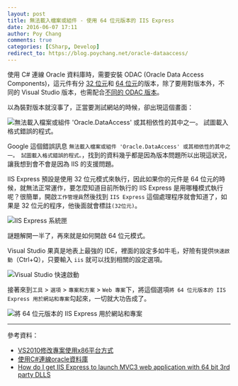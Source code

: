 ```yaml
---
layout: post
title: 無法載入檔案或組件 - 使用 64 位元版本的 IIS Express
date: 2016-06-07 17:11
author: Poy Chang
comments: true
categories: [CSharp, Develop]
redirect_to: https://blog.poychang.net/oracle-dataaccess/
---
```

使用 C# 連線 Oracle 資料庫時，需要安裝 ODAC (Oracle Data Access Components)，這元件有分 [32 位元](http://www.oracle.com/technetwork/topics/dotnet/utilsoft-086879.html)和 [64 位元](http://www.oracle.com/technetwork/database/windows/downloads/index-090165.html)的版本，除了要用對版本外，不同的 Visual Studio 版本，也需配合[不同的 ODAC 版本](http://www.oracle.com/technetwork/developer-tools/visual-studio/downloads/index.html)。

以為裝對版本就沒事了，正當要測試網站的時候，卻出現這個畫面：

![無法載入檔案或組件 'Oracle.DataAccess' 或其相依性的其中之一。 試圖載入格式錯誤的程式。](http://i.imgur.com/dJhYEGQ.png)

Google 這個錯誤訊息 `無法載入檔案或組件 'Oracle.DataAccess' 或其相依性的其中之一。 試圖載入格式錯誤的程式。`，找到的資料幾乎都是因為版本問題所以出現這狀況，讓我想到會不會是因為 IIS 的支援問題。

IIS Express 預設是使用 32 位元模式來執行，因此如果你的元件是 64 位元的時候，就無法正常運作，要怎麼知道目前所執行的 IIS Express 是用哪種模式執行呢？很簡單，開啟`工作管理員`然後找到 `IIS Express` 這個處理程序就會知道了，如果是 32 位元的程序，他後面就會標註`(32位元)`。

![IIS Express 系統匣](http://i.imgur.com/TxoISJU.png)

謎題解開一半了，再來就是如何開啟 64 位元模式。

Visual Studio 果真是地表上最強的 IDE，裡面的設定多如牛毛，好險有提供`快速啟動`（Ctrl+Q），只要輸入 `iis` 就可以找到相關的設定選項。

![Visual Studio 快速啟動](http://i.imgur.com/fvcCv2r.png)

接著來到`工具` > `選項` > `專案和方案` > `Web 專案`下，將這個選項`將 64 位元版本的 IIS Express 用於網站和專案`勾起來，一切就大功告成了。

![將 64 位元版本的 IIS Express 用於網站和專案](http://i.imgur.com/XeYisBh.png)

----------

參考資料：

* [VS2010修改專案使用x86平台方式](https://dotblogs.com.tw/rainmaker/2012/04/02/71244)
* [使用C#連線oracle資料庫](http://www.erowii.idv.tw/2015/02/ccoracle.html)
* [How do I get IIS Express to launch MVC3 web application with 64 bit 3rd party DLLS](http://stackoverflow.com/questions/10746546/how-do-i-get-iis-express-to-launch-mvc3-web-application-with-64-bit-3rd-party-dl/10793466#10793466)